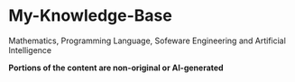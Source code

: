 # My-Knowledge-Base
Mathematics, Programming Language, Sofeware Engineering and Artificial Intelligence

**Portions of the content are non-original or AI-generated**
